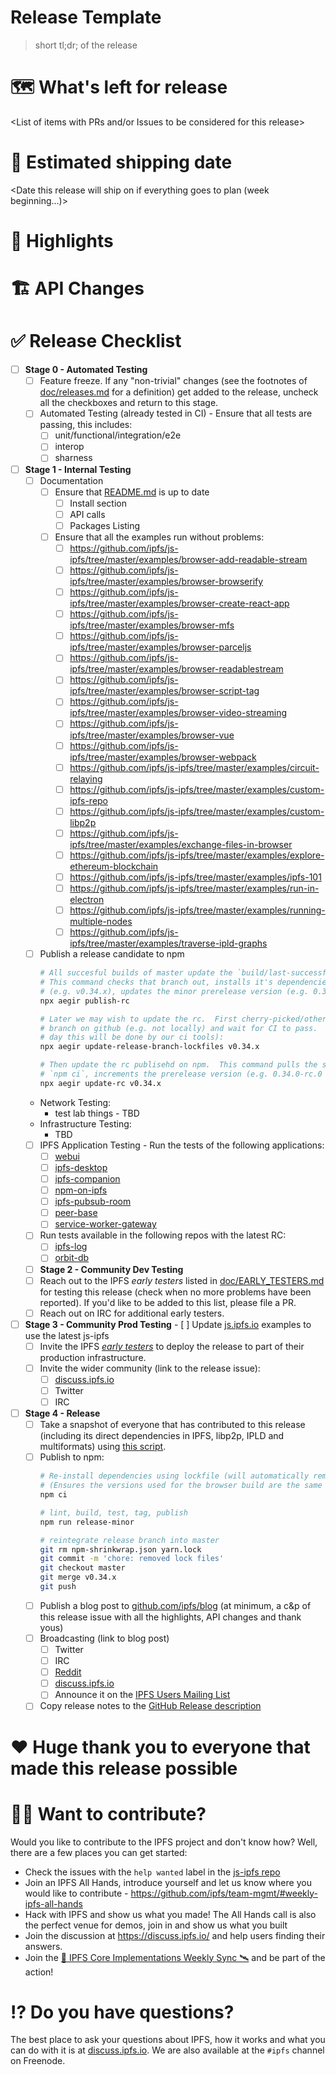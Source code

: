 # Release Template

> short tl;dr; of the release

# 🗺 What's left for release

<List of items with PRs and/or Issues to be considered for this release>

# 🚢 Estimated shipping date

<Date this release will ship on if everything goes to plan (week beginning...)>

# 🔦 Highlights

<Top highlights for this release>

# 🏗 API Changes

<Any API changes breaking or otherwise that people should know of>

# ✅ Release Checklist

- [ ] **Stage 0 - Automated Testing**
  - [ ] Feature freeze. If any "non-trivial" changes (see the footnotes of [doc/releases.md](https://github.com/ipfs/js-ipfs/tree/master/doc/releases.md) for a definition) get added to the release, uncheck all the checkboxes and return to this stage.
  - [ ] Automated Testing (already tested in CI) - Ensure that all tests are passing, this includes:
    - [ ] unit/functional/integration/e2e
    - [ ] interop
    - [ ] sharness
- [ ] **Stage 1 - Internal Testing**
  - [ ] Documentation
    - [ ] Ensure that [README.md](https://github.com/ipfs/js-ipfs/tree/master/README.md) is up to date
      - [ ] Install section
      - [ ] API calls
      - [ ] Packages Listing
    - [ ] Ensure that all the examples run without problems:
      - [ ] https://github.com/ipfs/js-ipfs/tree/master/examples/browser-add-readable-stream
      - [ ] https://github.com/ipfs/js-ipfs/tree/master/examples/browser-browserify
      - [ ] https://github.com/ipfs/js-ipfs/tree/master/examples/browser-create-react-app
      - [ ] https://github.com/ipfs/js-ipfs/tree/master/examples/browser-mfs
      - [ ] https://github.com/ipfs/js-ipfs/tree/master/examples/browser-parceljs
      - [ ] https://github.com/ipfs/js-ipfs/tree/master/examples/browser-readablestream
      - [ ] https://github.com/ipfs/js-ipfs/tree/master/examples/browser-script-tag
      - [ ] https://github.com/ipfs/js-ipfs/tree/master/examples/browser-video-streaming
      - [ ] https://github.com/ipfs/js-ipfs/tree/master/examples/browser-vue
      - [ ] https://github.com/ipfs/js-ipfs/tree/master/examples/browser-webpack
      - [ ] https://github.com/ipfs/js-ipfs/tree/master/examples/circuit-relaying
      - [ ] https://github.com/ipfs/js-ipfs/tree/master/examples/custom-ipfs-repo
      - [ ] https://github.com/ipfs/js-ipfs/tree/master/examples/custom-libp2p
      - [ ] https://github.com/ipfs/js-ipfs/tree/master/examples/exchange-files-in-browser
      - [ ] https://github.com/ipfs/js-ipfs/tree/master/examples/explore-ethereum-blockchain
      - [ ] https://github.com/ipfs/js-ipfs/tree/master/examples/ipfs-101
      - [ ] https://github.com/ipfs/js-ipfs/tree/master/examples/run-in-electron
      - [ ] https://github.com/ipfs/js-ipfs/tree/master/examples/running-multiple-nodes
      - [ ] https://github.com/ipfs/js-ipfs/tree/master/examples/traverse-ipld-graphs
  - [ ] Publish a release candidate to npm
    ```sh
    # All succesful builds of master update the `build/last-successful branch which contains a npm-shrinkwrap.json.
    # This command checks that branch out, installs it's dependencies using `npm ci`, creates a release branch
    # (e.g. v0.34.x), updates the minor prerelease version (e.g. 0.33.1 -> 0.34.0-rc.0) and publishes it to npm
    npx aegir publish-rc

    # Later we may wish to update the rc.  First cherry-picked/otherwise merged the new commits into the release 
    # branch on github (e.g. not locally) and wait for CI to pass.  First update the lockfiles used by ci (n.b. one 
    # day this will be done by our ci tools):
    npx aegir update-release-branch-lockfiles v0.34.x

    # Then update the rc publisehd on npm.  This command pulls the specified release branch, installs it's dependencies
    # `npm ci`, increments the prerelease version (e.g. 0.34.0-rc.0 -> 0.34.0-rc.1) and publishes it to npm
    npx aegir update-rc v0.34.x
    ```
  - Network Testing:
    - test lab things - TBD
  - Infrastructure Testing:
    - TBD
  - [ ] IPFS Application Testing - Run the tests of the following applications:
    - [ ] [webui](https://github.com/ipfs-shipyard/ipfs-webui)
    - [ ] [ipfs-desktop](https://github.com/ipfs-shipyard/ipfs-desktop)
    - [ ] [ipfs-companion](https://github.com/ipfs-shipyard/ipfs-companion)
    - [ ] [npm-on-ipfs](https://github.com/ipfs-shipyard/npm-on-ipfs)
    - [ ] [ipfs-pubsub-room](https://github.com/ipfs-shipyard/ipfs-pubsub-room)
    - [ ] [peer-base](https://github.com/peer-base/peer-base)
    - [ ] [service-worker-gateway](https://github.com/ipfs-shipyard/service-worker-gateway)
  - [ ] Run tests available in the following repos with the latest RC:
    - [ ] [ipfs-log](https://github.com/orbitdb/ipfs-log)
    - [ ] [orbit-db](https://github.com/orbitdb/orbit-db)
  - [ ] **Stage 2 - Community Dev Testing**
  - [ ] Reach out to the IPFS _early testers_ listed in [doc/EARLY_TESTERS.md](https://github.com/ipfs/js-ipfs/tree/master/doc/EARLY_TESTERS.md) for testing this release (check when no more problems have been reported). If you'd like to be added to this list, please file a PR.
  - [ ] Reach out on IRC for additional early testers.

- [ ] **Stage 3 - Community Prod Testing**
      - [ ] Update [js.ipfs.io](https://js.ipfs.io) examples to use the latest js-ipfs
  - [ ] Invite the IPFS [_early testers_](https://github.com/ipfs/js-ipfs/tree/master/doc/EARLY_TESTERS.md) to deploy the release to part of their production infrastructure.
  - [ ] Invite the wider community (link to the release issue):
    - [ ] [discuss.ipfs.io](https://discuss.ipfs.io/c/announcements)
    - [ ] Twitter
    - [ ] IRC
- [ ] **Stage 4 - Release**
  - [ ] Take a snapshot of everyone that has contributed to this release (including its direct dependencies in IPFS, libp2p, IPLD and multiformats) using [this script](https://gist.github.com/alanshaw/5a2d9465c5a05b201d949551bdb1fcc3).
  - [ ] Publish to npm:
    ```sh
    # Re-install dependencies using lockfile (will automatically remove your node_modules folder)
    # (Ensures the versions used for the browser build are the same that have been verified by CI)
    npm ci

    # lint, build, test, tag, publish
    npm run release-minor

    # reintegrate release branch into master
    git rm npm-shrinkwrap.json yarn.lock
    git commit -m 'chore: removed lock files'
    git checkout master
    git merge v0.34.x
    git push
    ```
  - [ ] Publish a blog post to [github.com/ipfs/blog](https://github.com/ipfs/blog) (at minimum, a c&p of this release issue with all the highlights, API changes and thank yous)
  - [ ] Broadcasting (link to blog post)
    - [ ] Twitter
    - [ ] IRC
    - [ ] [Reddit](https://reddit.com/r/ipfs)
    - [ ] [discuss.ipfs.io](https://discuss.ipfs.io/c/announcements)
    - [ ] Announce it on the [IPFS Users Mailing List](https://groups.google.com/forum/#!forum/ipfs-users)
  - [ ] Copy release notes to the [GitHub Release description](https://github.com/ipfs/js-ipfs/releases)

# ❤️ Huge thank you to everyone that made this release possible

<Generated contributor list>

# 🙌🏽 Want to contribute?

Would you like to contribute to the IPFS project and don't know how? Well, there are a few places you can get started:

- Check the issues with the `help wanted` label in the [js-ipfs repo](https://github.com/ipfs/js-ipfs/issues?q=is%3Aopen+is%3Aissue+label%3A%22help+wanted%22)
- Join an IPFS All Hands, introduce yourself and let us know where you would like to contribute - https://github.com/ipfs/team-mgmt/#weekly-ipfs-all-hands
- Hack with IPFS and show us what you made! The All Hands call is also the perfect venue for demos, join in and show us what you built
- Join the discussion at https://discuss.ipfs.io/ and help users finding their answers.
- Join the [🚀 IPFS Core Implementations Weekly Sync 🛰](https://github.com/ipfs/team-mgmt/issues/992) and be part of the action!

# ⁉️ Do you have questions?

The best place to ask your questions about IPFS, how it works and what you can do with it is at [discuss.ipfs.io](https://discuss.ipfs.io). We are also available at the `#ipfs` channel on Freenode.
